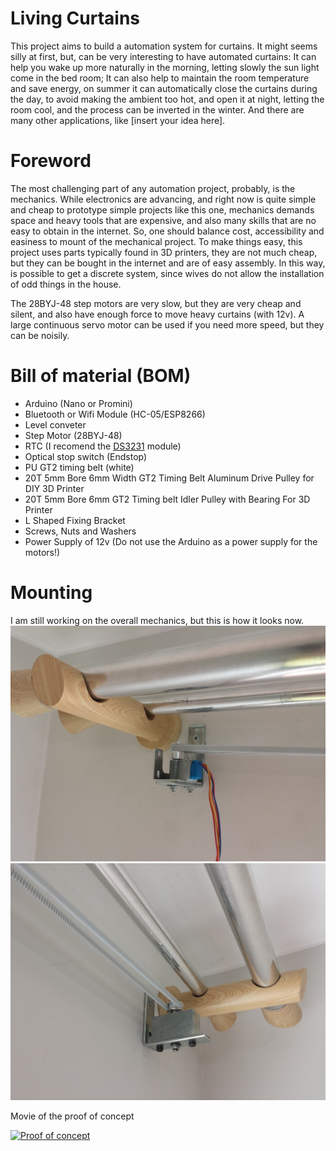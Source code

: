 # Living Curtains

This project aims to build a automation system for curtains. It might
seems silly at first, but, can be very interesting to have automated curtains:
It can help you wake up more naturally in the morning, letting slowly the sun
light come in the bed room; It can also help to maintain the room
temperature and save energy, on summer it can automatically close the curtains
during the day, to avoid making the ambient too hot, and open it at night,
letting the room cool, and the process can be inverted in the winter. 
And there are many other applications, like [insert your idea here].

# Foreword

The most challenging part of any automation project, probably, is the mechanics. 
While electronics are advancing, and right now is quite simple and cheap to
prototype simple projects like this one, mechanics demands space and
heavy tools that are expensive, and also many skills that are no easy to obtain in
the internet. So, one should balance cost, accessibility and easiness to mount
of the mechanical project. To make things easy, this project uses parts typically
found in 3D printers, they are not much cheap, but they can be bought in the
internet and are of easy assembly.
In this way, is possible to get a discrete system, since wives do not
allow the installation of odd things in the house.

The 28BYJ-48 step motors are very slow, but they are very cheap and silent, 
and also have enough force to move heavy curtains (with 12v). A large continuous servo
motor can be used if you need more speed, but they can be noisily.

# Bill of material (BOM)

* Arduino (Nano or Promini)
* Bluetooth or Wifi Module (HC-05/ESP8266)
* Level conveter
* Step Motor (28BYJ-48)
* RTC (I recomend the [DS3231](https://github.com/Makuna/Rtc/wiki) module) 
* Optical stop switch (Endstop) 
* PU GT2 timing belt (white)
* 20T 5mm Bore 6mm Width GT2 Timing Belt Aluminum Drive Pulley for DIY 3D Printer 
* 20T 5mm Bore 6mm GT2 Timing belt Idler Pulley with Bearing For 3D Printer 
* L Shaped Fixing Bracket 
* Screws, Nuts and Washers
* Power Supply of 12v (Do not use the Arduino as a power supply for the motors!)

# Mounting

I am still working on the overall mechanics, but this is how it looks now.
![Motor and bracket](https://github.com/oangelo/Living-Curtains/blob/master/images/side2.jpg)
![Pulley with Bearing and bracket](https://github.com/oangelo/Living-Curtains/blob/master/images/side1.jpg)

Movie of the proof of concept 

[![Proof of concept](https://img.youtube.com/vi/6lGQgefd9yU/0.jpg)](https://www.youtube.com/watch?v=6lGQgefd9yU)
